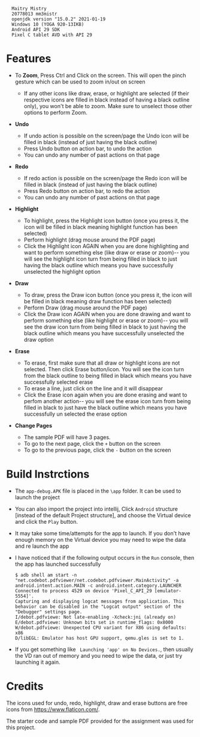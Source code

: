       Maitry Mistry
      20778013 mm3mistr
      openjdk version "15.0.2" 2021-01-19
      Windows 10 (YOGA 920-13IKB) 
      Android API 29 SDK
      Pixel C tablet AVD with API 29


# Features 
- To **Zoom**, Press Ctrl and Click on the screen. This will open the pinch gesture which can be used to zoom in/out on screen
    - If any other icons like draw, erase, or highlight are selected (if their respective icons are filled in black instead of having a black outline only), you won't be able to zoom. Make sure to unselect those other options to perform Zoom.
- **Undo**
    - If undo action is possible on the screen/page the Undo icon will be filled in black (instead of just having the black outline)
    - Press Undo button on action bar, to undo the action
    - You can undo any number of past actions on that page
- **Redo**
    - If redo action is possible on the screen/page the Redo icon will be filled in black (instead of just having the black outline)
    - Press Redo button on action bar, to redo the action
    - You can undo any number of past actions on that page

- **Highlight**
    - To highlight, press the Highlight icon button (once you press it, the icon will be filled in black meaning highlight function has been selected)
    - Perform highlight (drag mouse around the PDF page)
    - Click the Highlight icon AGAIN when you are done highlighting and want to perform something else (like draw or erase or zoom)-- you will see the highlight icon turn from being filled in black to just having the black outline which means you have successfully unselected the highlight option

- **Draw**
    - To draw, press the Draw icon button (once you press it, the icon will be filled in black meaning draw function has been selected)
    - Perform Draw (drag mouse around the PDF page)
    - Click the Draw icon AGAIN when you are done drawing and want to perform something else (like highlight or erase or zoom)-- you will see the draw icon turn from being filled in black to just having the black outline which means you have successfully unselected the draw option

- **Erase**
   - To erase, first make sure that all draw or highlight icons are not selected. Then click Erase button/icon. You will see the icon turn from the black outline to being filled in black which means you have successfully selected erase
   - To erase a line, just click on the line and it will disappear
   - Click the Erase icon again when you are done erasing and want to perfom another action-- you will see the erase icon turn from being filled in black to just have the black outline which means you have successfully un selected the erase option

- **Change Pages**
   - The sample PDF will have 3 pages.
   - To go to the next page, click the `+` button on the screen
   - To go to the previous page, click the `-` button on the screen


# Build Instrctions
  - The `app-debug.APK` file is placed in the `\app` folder. It can be used to launch the project 
  - You can also import the project into intellij, Click `Android` structure [instead of the default Project structure], and choose the Virtual device and click the `Play` button.
  - It may take some time/attempts for the app to launch. If you don't have enough memory on the Virtual device you may need to wipe the data and re launch the app

  - I have noticed that if the following output occurs in the `Run` console, then the app has launched successfully
    ```
    $ adb shell am start -n "net.codebot.pdfviewer/net.codebot.pdfviewer.MainActivity" -a android.intent.action.MAIN -c android.intent.category.LAUNCHER
    Connected to process 4529 on device 'Pixel_C_API_29 [emulator-5554]'.
    Capturing and displaying logcat messages from application. This behavior can be disabled in the "Logcat output" section of the "Debugger" settings page.
    I/debot.pdfviewe: Not late-enabling -Xcheck:jni (already on)
    E/debot.pdfviewe: Unknown bits set in runtime_flags: 0x8000
    W/debot.pdfviewe: Unexpected CPU variant for X86 using defaults: x86
    D/libEGL: Emulator has host GPU support, qemu.gles is set to 1.
    ```
  - If you get something like ` Launching 'app' on No Devices.`, then usually the VD ran out of memory and you need to wipe the data, or just try launching it again.


# Credits
The icons used for undo, redo, highlight, draw and erase buttons are free icons from https://www.flaticon.com/.

The starter code and sample PDF provided for the assignment was used for this project.



